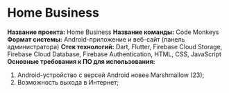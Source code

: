 # Home Business

**Название проекта:** Home Business
**Название команды:** Code Monkeys
**Формат системы:** Android-приложение и веб-сайт (панель администратора)
**Стек технологий:** Dart, Flutter, Firebase Cloud Storage, Firebase Cloud Database, Firebase Authentication, HTML, CSS, JavaScript
**Основные требования к ПО для использования:**

1. Android-устройство с версей Android новее Marshmallow (23);
2. Возможность выхода в Интернет;

